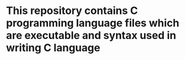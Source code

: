 # This repository contains C programming language files which are executable and syntax used in writing C language

